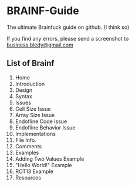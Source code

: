 <h1>BRAINF-Guide</h1>
The ultimate Brainfuck guide on github. (I think so)
<p></p>
If you find any errors, please send a screenshot to <a href="mailto:business.bledy@gmail.com?&Subject=I%20found%20an%20error&Body=In%20HTML/Home.md%20it%20says%20'someting'%20instead%20of%20'something'">business.bledy@gmail.com</a>
<h2>List of Brainf</h1>
<ol>
  <li>Home</li>
  <li>Introduction</li>
  <li>Design</li>
  <li>Syntax</li>
  <li>Issues</li>
  <li>Cell Size Issue</li>
  <li>Array Size Issue</li>
  <li>Endofline Code Issue</li>
  <li>Endofline Behavior Issue</li>
  <li>Implementations</li>
  <li>File Info.</li>
  <li>Comments</li>
  <li>Examples</li>
  <li>Adding Two Values Example</li>
  <li>"Hello World!" Example</li>
  <li>ROT13 Example</li>
  <li>Resources</li>
</ol>

